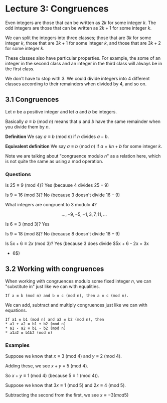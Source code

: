 # Lecture 3: Congruences

Even integers are those that can be written as $2k$ for some integer $k$. The
odd integers are those that can be written as $2k + 1$ for some integer $k$.

We can split the integers into three classes; those that are $3k$ for some
integer $k$, those that are $3k + 1$ for some integer $k$, and those that are
$3k + 2$ for some integer $k$.

These classes also have particular properties. For example, the some of an
integer in the second class and an integer in the third class will always be in
the first class.

We don't have to stop with 3. We could divide integers into 4 different classes
according to their remainders when divided by 4, and so on.

## 3.1 Congruences

Let $n$ be a positive integer and let $a$ and $b$ be integers.

Basically $a \equiv b$ (mod $n$) means that $a$ and $b$ have the same remainder
when you divide them by $n$.

**Definition** We say $a \equiv b$ (mod $n$) if $n$ divides $a - b$.

**Equivalent definition** We say $a \equiv b$ (mod $n$) if $a = kn + b$ for some
integer $k$.

Note we are talking about "congruence modulo _n_" as a relation here, which is
not quite the same as using a mod operation.

### Questions

Is $25 \equiv 9$ (mod $4$)? Yes (because $4$ divides $25 - 9$)

Is $9 \equiv 16$ (mod $3$)? No (because $3$ doesn't divide $16 - 9$)

What integers are congruent to 3 modulo 4?

$$\dots, -9, -5, -1, 3, 7, 11, \dots$$

Is $6 \equiv 3$ (mod $3$)? Yes

Is $9 \equiv 18$ (mod $8$)? No (because $8$ doesn't divide $18 - 9$)

Is $5x + 6 \equiv 2x$ (mod $3$)? Yes (because $3$ does divide $5x + 6 - 2x = 3x
+ 6$)

## 3.2 Working with congruences

When working with congruences modulo some fixed integer $n$, we can "substitute
in" just like we can with equalities.

```
If a ≡ b (mod n) and b ≡ c (mod n), then a ≡ c (mod n).
```

We can add, subtract and multiply congruences just like we can with equations.

```
If a1 ≡ b1 (mod n) and a2 ≡ b2 (mod n), then
* a1 + a2 ≡ b1 + b2 (mod n)
* a1 - a2 ≡ b1 - b2 (mod n)
* a1a2 ≡ b1b2 (mod n)
```

### Examples

Suppose we know that $x \equiv 3$ (mod $4$) and $y \equiv 2$ (mod $4$).

Adding these, we see $x + y \equiv 5$ (mod $4$).

So $x + y \equiv 1$ (mod $4$) (because $5 \equiv 1$ (mod $4$)).

Suppose we know that $3x \equiv 1$ (mod $5$) and $2x \equiv 4$ (mod $5$).

Subtracting the second from the first, we see $x \equiv -3 (mod 5)$

